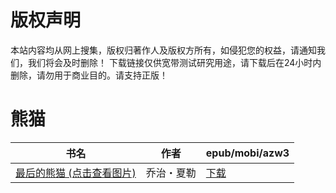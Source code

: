 # 版权声明

本站内容均从网上搜集，版权归著作人及版权方所有，如侵犯您的权益，请通知我们，我们将会及时删除！ 下载链接仅供宽带测试研究用途，请下载后在24小时内删除，请勿用于商业目的。请支持正版！

# 熊猫

| 书名 | 作者 | epub/mobi/azw3 |
| --- | --- | --- |
| [最后的熊猫 (点击查看图片)](https://www.dushupai.com/attachment/2024/06/06/c0866b6dc68c08d0.jpg) | 乔治・夏勒 | [下载](https://url89.ctfile.com/f/31084289-1357032364-6ae019?p=8866) |

